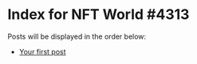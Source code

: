 # Index for NFT World #4313
Posts will be displayed in the order below:

- [Your first post](./001-first.md)

